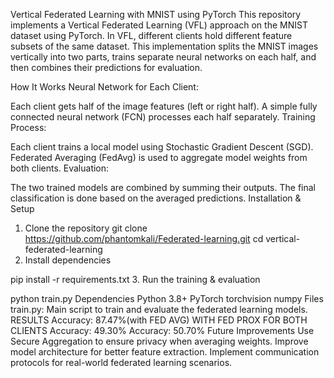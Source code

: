 Vertical Federated Learning with MNIST using PyTorch
This repository implements a Vertical Federated Learning (VFL) approach on the MNIST dataset using PyTorch. In VFL, different clients hold different feature subsets of the same dataset. This implementation splits the MNIST images vertically into two parts, trains separate neural networks on each half, and then combines their predictions for evaluation.

How It Works
Neural Network for Each Client:

Each client gets half of the image features (left or right half).
A simple fully connected neural network (FCN) processes each half separately.
Training Process:

Each client trains a local model using Stochastic Gradient Descent (SGD).
Federated Averaging (FedAvg) is used to aggregate model weights from both clients.
Evaluation:

The two trained models are combined by summing their outputs.
The final classification is done based on the averaged predictions.
Installation & Setup
1. Clone the repository
git clone https://github.com/phantomkali/Federated-learning.git
cd vertical-federated-learning
2. Install dependencies

pip install -r requirements.txt
3. Run the training & evaluation

python train.py
Dependencies
Python 3.8+
PyTorch
torchvision
numpy
Files
train.py: Main script to train and evaluate the federated learning models.
RESULTS
Accuracy: 87.47%(with FED AVG)
WITH FED PROX FOR BOTH CLIENTS
Accuracy: 49.30%
Accuracy: 50.70%
Future Improvements
Use Secure Aggregation to ensure privacy when averaging weights.
Improve model architecture for better feature extraction.
Implement communication protocols for real-world federated learning scenarios.
